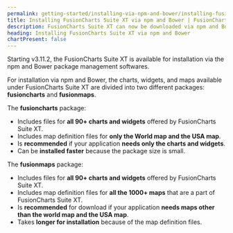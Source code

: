 ```yaml
---
permalink: getting-started/installing-via-npm-and-bower/installing-fusioncharts-suite-xt-via-npm-and-bower.html
title: Installing FusionCharts Suite XT via npm and Bower | FusionCharts
description: FusionCharts Suite XT can now be downloaded via npm and Bower pacakge managers. This section is an introduction to this feature.
heading: Installing FusionCharts Suite XT via npm and Bower
chartPresent: false
---
```


Starting v3.11.2, the FusionCharts Suite XT is available for installation via the npm and Bower package management softwares. 

For installation via npm and Bower, the charts, widgets, and maps available under FusionCharts Suite XT are divided into two different packages: **fusioncharts** and **fusionmaps**. 

The **fusioncharts** package:

* Includes files for **all 90+ charts and widgets** offered by FusionCharts Suite XT.
* Includes map definition files for **only the World map and the USA map**.
* Is **recommended** if your application **needs only the charts and widgets**.
* Can be **installed faster** because the package size is small.

The **fusionmaps** package:

* Includes files for **all 90+ charts and widgets** offered by FusionCharts Suite XT.
* Includes map definition files for **all the 1000+ maps** that are a part of FusionCharts Suite XT.
* Is **recommended** for download if your application **needs maps other than the world map and the USA map**.
* Takes **longer for installation** because of the map definition files.